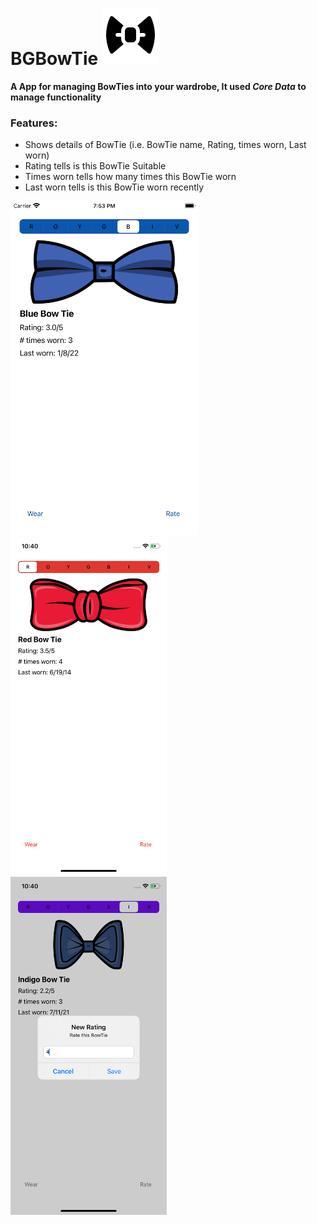 # BGBowTie ![BowTie](https://github.com/bhavesh0296/BGBowTie/blob/ebe833587b94a9e2af6efcd27d2d9e98c62a18ff/Screenshot/Bowtie.png)

**A App for managing BowTies into your wardrobe, It used *Core Data* to manage functionality**

### Features:
 - Shows details of BowTie (i.e. BowTie name, Rating, times worn, Last worn)
 - Rating tells is this BowTie Suitable
 - Times worn tells how many times this BowTie worn
 - Last worn tells is this BowTie worn recently
 
<kbd>
<img src="Screenshot/BGBowTie.gif" alt="Home" width="300" />
</kbd>
 &nbsp; &nbsp; &nbsp; &nbsp;
<kbd>
<img src="https://github.com/bhavesh0296/BGBowTie/blob/e1f69d7b0626a7bc625a9c5660140e612eb31ce0/Screenshot/homeBowTie.png" alt="Home" width="250" /> 
</kbd>
  &nbsp; &nbsp; &nbsp; &nbsp;
<kbd>
  <img src="https://github.com/bhavesh0296/BGBowTie/blob/e1f69d7b0626a7bc625a9c5660140e612eb31ce0/Screenshot/ratingBowTie.png" alt="Rate" width="250"/>
</kbd>
